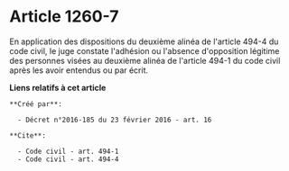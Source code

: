 # Article 1260-7

En application des dispositions du deuxième alinéa de l'article 494-4 du code civil, le juge constate l'adhésion ou l'absence
d'opposition légitime des personnes visées au deuxième alinéa de l'article 494-1 du code civil après les avoir entendus ou
par écrit.

**Liens relatifs à cet article**

	**Créé par**:

	  - Décret n°2016-185 du 23 février 2016 - art. 16

	**Cite**:

	  - Code civil - art. 494-1
	  - Code civil - art. 494-4
